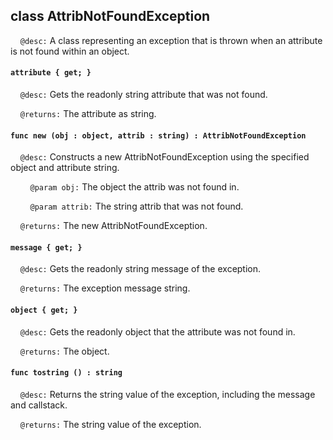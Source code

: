 ## class AttribNotFoundException

&nbsp;&nbsp;&nbsp;&nbsp;```@desc:``` A class representing an exception that is thrown when an attribute is not found within an object.

#### ```attribute { get; }```

&nbsp;&nbsp;&nbsp;&nbsp;```@desc:``` Gets the readonly string attribute that was not found.

&nbsp;&nbsp;&nbsp;&nbsp;```@returns:``` The attribute as string.

#### ```func new (obj : object, attrib : string) : AttribNotFoundException```

&nbsp;&nbsp;&nbsp;&nbsp;```@desc:``` Constructs a new AttribNotFoundException using the specified object and attribute string.

&nbsp;&nbsp;&nbsp;&nbsp;&nbsp;&nbsp;&nbsp;&nbsp;```@param obj:``` The object the attrib was not found in.

&nbsp;&nbsp;&nbsp;&nbsp;&nbsp;&nbsp;&nbsp;&nbsp;```@param attrib:``` The string attrib that was not found.

&nbsp;&nbsp;&nbsp;&nbsp;```@returns:``` The new AttribNotFoundException.

#### ```message { get; }```

&nbsp;&nbsp;&nbsp;&nbsp;```@desc:``` Gets the readonly string message of the exception.

&nbsp;&nbsp;&nbsp;&nbsp;```@returns:``` The exception message string.

#### ```object { get; }```

&nbsp;&nbsp;&nbsp;&nbsp;```@desc:``` Gets the readonly object that the attribute was not found in.

&nbsp;&nbsp;&nbsp;&nbsp;```@returns:``` The object.

#### ```func tostring () : string```

&nbsp;&nbsp;&nbsp;&nbsp;```@desc:``` Returns the string value of the exception, including the message and callstack.

&nbsp;&nbsp;&nbsp;&nbsp;```@returns:``` The string value of the exception.

